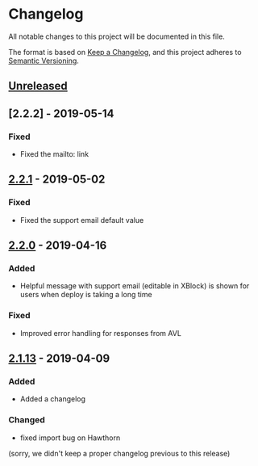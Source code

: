 # Changelog

All notable changes to this project will be documented in this file.

The format is based on [Keep a Changelog](https://keepachangelog.com/en/1.0.0/),
and this project adheres to [Semantic Versioning](https://semver.org/spec/v2.0.0.html).

## [Unreleased]

## [2.2.2] - 2019-05-14
### Fixed
- Fixed the mailto: link

## [2.2.1] - 2019-05-02
### Fixed
- Fixed the support email default value

## [2.2.0] - 2019-04-16
### Added
- Helpful message with support email (editable in XBlock) is shown for users when deploy is taking a long time

### Fixed
- Improved error handling for responses from AVL

## [2.1.13] - 2019-04-09
### Added
- Added a changelog
### Changed
- fixed import bug on Hawthorn

(sorry, we didn't keep a proper changelog previous to this release)

[Unreleased]: https://github.com/appsembler/xblock-launchcontainer/compare/v2.2.2...HEAD
[2.2.1]: https://github.com/appsembler/xblock-launchcontainer/compare/v2.2.1...v2.2.2
[2.2.1]: https://github.com/appsembler/xblock-launchcontainer/compare/v2.2.0...v2.2.1
[2.2.0]: https://github.com/appsembler/xblock-launchcontainer/compare/v2.1.13...v2.2.0
[2.1.13]: https://github.com/appsembler/xblock-launchcontainer/compare/v2.1.12...v2.1.13
